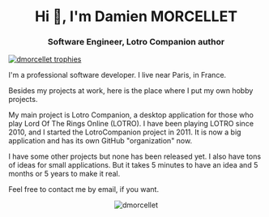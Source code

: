 <h1 align="center">Hi 👋, I'm Damien MORCELLET</h1>
<h3 align="center">Software Engineer, Lotro Companion author</h3>

<p align="left"> <a href="https://github.com/ryo-ma/github-profile-trophy"><img src="https://github-profile-trophy.vercel.app/?username=dmorcellet" alt="dmorcellet trophies" /></a> </p>

I'm a professional software developer. I live near Paris, in France.

Besides my projects at work, here is the place where I put my own hobby projects.

My main project is Lotro Companion, a desktop application for those who play Lord Of The Rings Online (LOTRO).
I have been playing LOTRO since 2010, and I started the LotroCompanion project in 2011. It is now a big application and has its own GitHub "organization" now.

I have some other projects but none has been released yet. I also have tons of ideas for small applications. But it takes 5 minutes to have an idea and 5 months or 5 years to make it real.

Feel free to contact me by email, if you want.

<!---
dmorcellet/dmorcellet is a ✨ special ✨ repository because its `README.md` (this file) appears on your GitHub profile.
You can click the Preview link to take a look at your changes.
--->
  <p align="center">
    <img  src="https://github-readme-stats.vercel.app/api?username=dmorcellet&show_icons=true&locale=en" alt="dmorcellet" />
</p>
